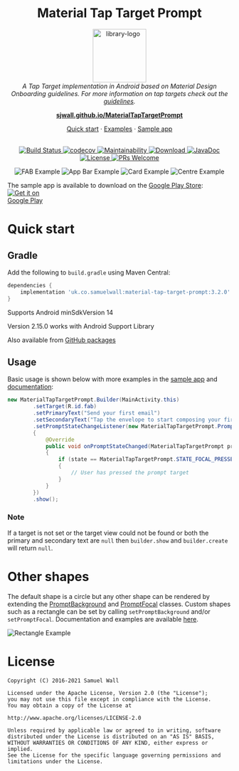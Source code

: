 <h1 align="center">Material Tap Target Prompt</h1>

<p align="center">
    <img src="docs/assets/app_icon.svg" alt="library-logo" width="120px" height="120px"/>
    <br>
    <i>A Tap Target implementation in Android based on Material Design Onboarding guidelines. For more information on tap targets check out the <a href="https://material.io/design/communication/onboarding.html#quickstart-model">guidelines</a>.</i>
</p>

<p align="center">
  <a href="https://sjwall.github.io/MaterialTapTargetPrompt"><strong>sjwall.github.io/MaterialTapTargetPrompt</strong></a>
  <br>
</p>

<p align="center">
    <a href="https://sjwall.github.io/MaterialTapTargetPrompt/#quick-start">Quick start</a>
    ·
    <a href="https://sjwall.github.io/MaterialTapTargetPrompt/examples">Examples</a>
    ·
    <a href="https://github.com/sjwall/MaterialTapTargetPrompt/tree/master/sample/src/main/java/uk/co/samuelwall/materialtaptargetprompt/sample">Sample app</a>
    <br>
    <br>
</p>

<p align="center">
    <a href="https://travis-ci.org/sjwall/MaterialTapTargetPrompt">
        <img alt="Build Status" src="https://travis-ci.com/sjwall/MaterialTapTargetPrompt.svg?branch=master">
    </a>
    <a href="https://codecov.io/gh/sjwall/MaterialTapTargetPrompt">
        <img alt="codecov" src="https://codecov.io/gh/sjwall/MaterialTapTargetPrompt/branch/master/graph/badge.svg">
    </a>
    <a href="https://codeclimate.com/github/sjwall/MaterialTapTargetPrompt/maintainability">
        <img alt="Maintainability" src="https://api.codeclimate.com/v1/badges/242b94ecd2d181b8298e/maintainability">
    </a>
    <a href="https://repo1.maven.org/maven2/uk/co/samuelwall/material-tap-target-prompt/">
        <img alt="Download" src="https://img.shields.io/maven-central/v/uk.co.samuelwall/material-tap-target-prompt">
    </a>
    <a href="https://sjwall.github.io/MaterialTapTargetPrompt/javadoc">
        <img alt="JavaDoc" src="https://img.shields.io/badge/JavaDoc-3.2.0-brightgreen.svg">
    </a>
    <a href="https://github.com/sjwall/MaterialTapTargetPrompt/blob/master/LICENSE">
        <img alt="License" src="https://img.shields.io/github/license/sjwall/MaterialTapTargetPrompt">
    </a>
    <a href="http://makeapullrequest.com">
        <img alt="PRs Welcome" src="https://img.shields.io/badge/PRs-welcome-brightgreen.svg?style=flat">
    </a>
</p>

<p align="center">
    <img alt="FAB Example" src="docs/assets/example_FAB.png">
    <img alt="App Bar Example" src="docs/assets/example_appbar.png">
    <img alt="Card Example" src="docs/assets/example_card.png">
    <img alt="Centre Example" src="docs/assets/example_centre.png">
</p>

The sample app is available to download on the [Google Play Store][5]:
<a href='https://play.google.com/store/apps/details?id=uk.co.samuelwall.materialtaptargetprompt.sample&utm_source=global_co&utm_medium=prtnr&utm_content=Mar2515&utm_campaign=PartBadge&pcampaignid=MKT-Other-global-all-co-prtnr-py-PartBadge-Mar2515-1'><img alt='Get it on Google Play' style='max-width:90px' src='docs/assets/play_store.png'/></a>

# Quick start

## Gradle

Add the following to `build.gradle` using Maven Central:

```groovy
dependencies {
    implementation 'uk.co.samuelwall:material-tap-target-prompt:3.2.0'
}
```
Supports Android minSdkVersion 14

Version 2.15.0 works with Android Support Library

Also available from [GitHub packages](https://github.com/sjwall/MaterialTapTargetPrompt/packages/277676)

## Usage
Basic usage is shown below with more examples in the [sample app][2] and [documentation][3]:

```java
new MaterialTapTargetPrompt.Builder(MainActivity.this)
        .setTarget(R.id.fab)
        .setPrimaryText("Send your first email")
        .setSecondaryText("Tap the envelope to start composing your first email")
        .setPromptStateChangeListener(new MaterialTapTargetPrompt.PromptStateChangeListener()
        {
            @Override
            public void onPromptStateChanged(MaterialTapTargetPrompt prompt, int state)
            {
                if (state == MaterialTapTargetPrompt.STATE_FOCAL_PRESSED)
                {
                    // User has pressed the prompt target
                }
            }
        })
        .show();
```

### Note

If a target is not set or the target view could not be found or both the primary and secondary text are `null` then `builder.show` and `builder.create` will return `null`.

# Other shapes

The default shape is a circle but any other shape can be rendered by extending the [PromptBackground][6] and [PromptFocal][7] classes.
Custom shapes such as a rectangle can be set by calling `setPromptBackground` and/or `setPromptFocal`.
Documentation and examples are available [here][8].

![Rectangle Example](docs/assets/example_rectangle.png)

# License
    Copyright (C) 2016-2021 Samuel Wall

    Licensed under the Apache License, Version 2.0 (the "License");
    you may not use this file except in compliance with the License.
    You may obtain a copy of the License at

    http://www.apache.org/licenses/LICENSE-2.0

    Unless required by applicable law or agreed to in writing, software
    distributed under the License is distributed on an "AS IS" BASIS,
    WITHOUT WARRANTIES OR CONDITIONS OF ANY KIND, either express or implied.
    See the License for the specific language governing permissions and
    limitations under the License.

[2]: https://github.com/sjwall/MaterialTapTargetPrompt/tree/master/sample/src/main/java/uk/co/samuelwall/materialtaptargetprompt/sample
[3]: https://sjwall.github.io/MaterialTapTargetPrompt/examples
[5]: https://play.google.com/store/apps/details?id=uk.co.samuelwall.materialtaptargetprompt.sample&utm_source=global_co&utm_medium=prtnr&utm_content=Mar2515&utm_campaign=PartBadge&pcampaignid=MKT-Other-global-all-co-prtnr-py-PartBadge-Mar2515-1
[6]: https://github.com/sjwall/MaterialTapTargetPrompt/blob/master/library/src/main/java/uk/co/samuelwall/materialtaptargetprompt/extras/PromptBackground.java
[7]: https://github.com/sjwall/MaterialTapTargetPrompt/blob/master/library/src/main/java/uk/co/samuelwall/materialtaptargetprompt/extras/PromptFocal.java
[8]: https://sjwall.github.io/MaterialTapTargetPrompt/shapes
